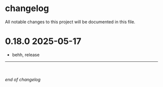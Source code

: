 # changelog

All notable changes to this project will be documented in this file.

<!--
TEMPLATE:

## vMAJOR.MINOR.MAJOR YYYYMMDD or YYYY-MM-DD

- foo

- bar:
    - baz
-->

# 0.18.0 2025-05-17

- behh, release

---

<br>

###### end of changelog
